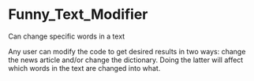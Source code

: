 # Funny_Text_Modifier
Can change specific words in a text

Any user can modify the code to get desired results in two ways: change the news article and/or change the dictionary.
Doing the latter will affect which words in the text are changed into what.
